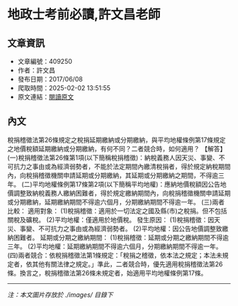 # 地政士考前必讀,許文昌老師

## 文章資訊
- 文章編號：409250
- 作者：許文昌
- 發布日期：2017/06/08
- 爬取時間：2025-02-02 13:51:55
- 原文連結：[閱讀原文](https://real-estate.get.com.tw/Columns/detail.aspx?no=409250)

## 內文
稅捐稽徵法第26條規定之稅捐延期繳納或分期繳納，與平均地權條例第17條規定之地價稅額延期繳納或分期繳納，有何不同？二者競合時，如何適用？
【解答】
(一)稅捐稽徵法第26條第1項(以下簡稱稅捐稽徵)：納稅義務人因天災、事變、不可抗力之事由或為經濟弱勢者，不能於法定期間內繳清稅捐者，得於規定納稅期間內，向稅捐稽徵機關申請延期或分期繳納，其延期或分期繳納之期間，不得逾三年。
(二)平均地權條例第17條第2項(以下簡稱平均地權)：應納地價稅額因公告地價調整致納稅義務人繳納困難者，得於規定繳納期間內，向稅捐稽徵機關申請延期或分期繳納，延期繳納期間不得逾六個月，分期繳納期間不得逾一年。
(三)兩者比較：
適用對象：
(1)稅捐稽徵：適用於一切法定之國及縣(市)之稅捐。但不包括關稅及礦稅。
(2)平均地權：僅適用於地價稅。
發生原因：
(1)稅捐稽徵：因天災、事變、不可抗力之事由或為經濟弱勢者。
(2)平均地權：因公告地價調整致繳納困難者。
延期或分期之繳納期間：
(1)稅捐稽徵：延期或分期之繳納期間不得逾三年。
(2)平均地權：延期繳納期間不得逾六個月，分期繳納期間不得逾一年。
(四)兩者競合：依稅捐稽徵法第1條規定：「稅捐之稽徵，依本法之規定；本法未規定者，依其他有關法律之規定。」準此，二者競合時，優先適用稅捐稽徵法第26條。換言之，稅捐稽徵法第26條未規定者，始適用平均地權條例第17條。

---
*注：本文圖片存放於 ./images/ 目錄下*
